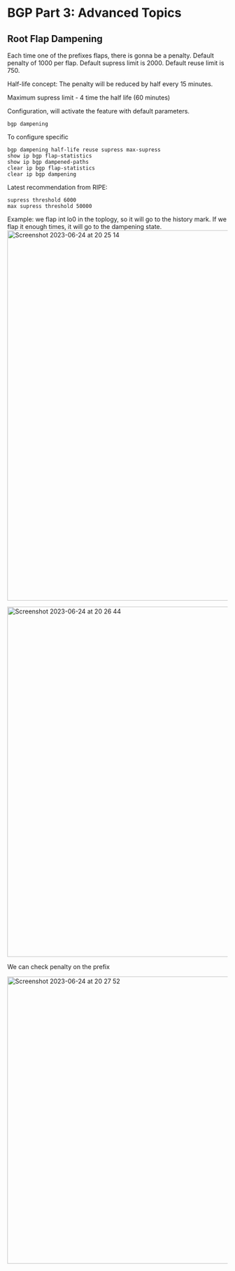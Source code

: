 # BGP Part 3: Advanced Topics
## Root Flap Dampening
Each time one of the prefixes flaps, there is gonna be a penalty.
Default penalty of 1000 per flap.
Default supress limit is 2000.
Default reuse limit is 750.

Half-life concept:
The penalty will be reduced by half every 15 minutes.

Maximum supress limit - 4 time the half life (60 minutes)

Configuration, will activate the feature with default parameters.
```
bgp dampening
```
To configure specific
```
bgp dampening half-life reuse supress max-supress
show ip bgp flap-statistics
show ip bgp dampened-paths
clear ip bgp flap-statistics
clear ip bgp dampening
```

Latest recommendation from RIPE:
```
supress threshold 6000
max supress threshold 50000
```
Example:
we flap int lo0 in the toplogy, so it will go to the history mark. If we flap it enough times, it will go to the dampening state.
<img width="846" alt="Screenshot 2023-06-24 at 20 25 14" src="https://github.com/DariaShantalova/dariashantalova.github.io/assets/34622678/2cf1ccfb-67e9-4e76-948b-8af248a0d0d4">

<img width="800" alt="Screenshot 2023-06-24 at 20 26 44" src="https://github.com/DariaShantalova/dariashantalova.github.io/assets/34622678/9b99379f-e329-4c47-a2ec-34f041dee072">

We can check penalty on the prefix

<img width="656" alt="Screenshot 2023-06-24 at 20 27 52" src="https://github.com/DariaShantalova/dariashantalova.github.io/assets/34622678/a13520bc-bf34-48c4-a728-3e77da90f9b8">






